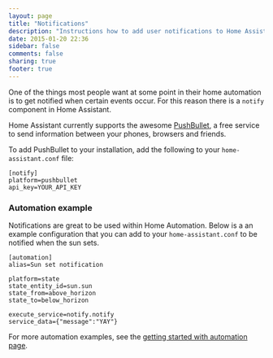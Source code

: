 ```yaml
---
layout: page
title: "Notifications"
description: "Instructions how to add user notifications to Home Assistant."
date: 2015-01-20 22:36
sidebar: false
comments: false
sharing: true
footer: true
---
```


One of the things most people want at some point in their home automation is to get notified when certain events occur. For this reason there is a `notify` component in Home Assistant.

Home Assistant currently supports the awesome [PushBullet](https://www.pushbullet.com/), a free service to send information between your phones, browsers and friends.

To add PushBullet to your installation, add the following to your `home-assistant.conf` file:

```
[notify]
platform=pushbullet
api_key=YOUR_API_KEY
```

### Automation example

Notifications are great to be used within Home Automation. Below is a an example configuration that you can add to your `home-assistant.conf` to be notified when the sun sets.

```
[automation]
alias=Sun set notification

platform=state
state_entity_id=sun.sun
state_from=above_horizon
state_to=below_horizon

execute_service=notify.notify
service_data={"message":"YAY"}
```

For more automation examples, see the [getting started with automation page]({{site_root}}/components/automation.html).
